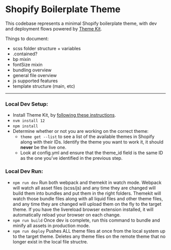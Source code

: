 # Shopify Boilerplate Theme

This codebase represents a minimal Shopify boilerplate theme, with dev and deployment flows powered by [Theme Kit](https://shopify.dev/tools/theme-kit).

Things to document:

-   scss folder structure + variables
-   .contained?
-   bp mixin
-   fontSize mixin
-   bundling overview
-   general file overview
-   js supported features
-   template structure (main, etc)

---

### Local Dev Setup:

-   Install Theme Kit, by [following these instructions](https://shopify.dev/tools/theme-kit/getting-started).
-   `nvm install 12`
-   `npm install`
-   Determine whether or not you are working on the correct theme:
    -   `theme get --list` to see a list of the available themes in Shopify along with their IDs. Identify the theme you want to work it, it should **never** be the live one.
    -   Look at config.yml and ensure that the theme_id field is the same ID as the one you've identified in the previous step.

### Local Dev Run:

-   `npm run dev` Run both webpack and themekit in watch mode. Webpack will watch all asset files (scss/js) and any time they are changed will build them into bundles and put them in the right folders. Themekit will watch those bundle files along with all liquid files and other theme files, and any time they are changed will upload them on the fly to the target theme. If you have the livereload browser extension installed, it will automatically reload your browser on each change.
-   `npm run build` Once dev is complete, run this command to bundle and minify all assets in production mode.
-   `npm run deploy` Pushes ALL theme files at once from the local system up to the target theme. Deletes any theme files on the remote theme that no longer exist in the local file structre.
